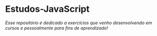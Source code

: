 # Estudos-JavaScript

*Esse repositório é dedicado a exercícios que venho desenvolvendo em cursos e pessoalmente para fins de aprendizado!*
